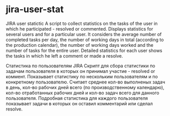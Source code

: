 # jira-user-stat

JIRA user statictic
A script to collect statistics on the tasks of the user in which he participated - resolved or commented. 
Displays statistics for several users and for a particular user. 
It considers the average number of completed tasks per day, the number of working days in total (according to the production calendar), the number of working days worked and the number of tasks for the entire user.
Detailed statistics for each user shows the tasks in which he left a comment or made a resolve.

Статистика по пользователям JIRA
Скрипт для сбора статистики по задачам пользователя в которых он принимал участие - resolved or коммент. Показывает статистику по нескольким пользователям и по конкретному пользователю. Считает среднее кол-во выполненых задач в день, кол-во рабочих дней всего (по производственному календарю), кол-во отработанных рабочих дней и кол-во задач всего для данного пользователя. 
Подробная статистика для каждого пользователя показывает задачи в которых он оставил комментарий или сделал resolve.
